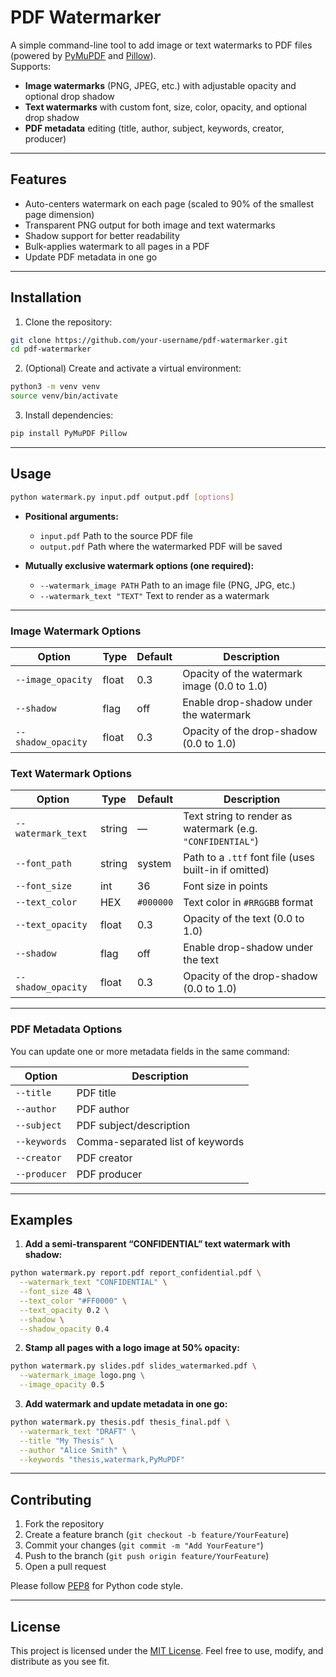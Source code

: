 # PDF Watermarker

A simple command-line tool to add image or text watermarks to PDF files (powered by [PyMuPDF](https://pypi.org/project/PyMuPDF/) and [Pillow](https://pypi.org/project/Pillow/)).  
Supports:
- **Image watermarks** (PNG, JPEG, etc.) with adjustable opacity and optional drop shadow  
- **Text watermarks** with custom font, size, color, opacity, and optional drop shadow  
- **PDF metadata** editing (title, author, subject, keywords, creator, producer)

---

## Features

- Auto-centers watermark on each page (scaled to 90% of the smallest page dimension)  
- Transparent PNG output for both image and text watermarks  
- Shadow support for better readability  
- Bulk-applies watermark to all pages in a PDF  
- Update PDF metadata in one go

---

## Installation

1. Clone the repository:
```bash
git clone https://github.com/your-username/pdf-watermarker.git
cd pdf-watermarker
````

2. (Optional) Create and activate a virtual environment:

```bash
python3 -m venv venv
source venv/bin/activate
```

3. Install dependencies:

```bash
pip install PyMuPDF Pillow
```

---

## Usage

```bash
python watermark.py input.pdf output.pdf [options]
```

* **Positional arguments:**

  * `input.pdf` Path to the source PDF file
  * `output.pdf` Path where the watermarked PDF will be saved

* **Mutually exclusive watermark options (one required):**

  * `--watermark_image PATH` Path to an image file (PNG, JPG, etc.)
  * `--watermark_text "TEXT"` Text to render as a watermark

---

### Image Watermark Options

| Option | Type  | Default | Description|
| ------------------ | ----- | ------- | ------------------------------------------- |
| `--image_opacity`  | float | 0.3  | Opacity of the watermark image (0.0 to 1.0) |
| `--shadow`| flag  | off  | Enable drop-shadow under the watermark|
| `--shadow_opacity` | float | 0.3  | Opacity of the drop-shadow (0.0 to 1.0)  |

### Text Watermark Options

| Option | Type| Default| Description|
| ------------------ | ------ | --------- | ---------------------------------------------------------- |
| `--watermark_text` | string | —| Text string to render as watermark (e.g. `"CONFIDENTIAL"`) |
| `--font_path`| string | system | Path to a `.ttf` font file (uses built-in if omitted)|
| `--font_size`| int | 36  | Font size in points |
| `--text_color`  | HEX | `#000000` | Text color in `#RRGGBB` format  |
| `--text_opacity`| float  | 0.3 | Opacity of the text (0.0 to 1.0)|
| `--shadow`| flag| off | Enable drop-shadow under the text  |
| `--shadow_opacity` | float  | 0.3 | Opacity of the drop-shadow (0.0 to 1.0)  |

---

### PDF Metadata Options

You can update one or more metadata fields in the same command:

| Option | Description |
| ------------ | -------------------------------- |
| `--title` | PDF title|
| `--author`| PDF author  |
| `--subject`  | PDF subject/description |
| `--keywords` | Comma-separated list of keywords |
| `--creator`  | PDF creator |
| `--producer` | PDF producer|

---

## Examples

1. **Add a semi-transparent “CONFIDENTIAL” text watermark with shadow:**

```bash
python watermark.py report.pdf report_confidential.pdf \
  --watermark_text "CONFIDENTIAL" \
  --font_size 48 \
  --text_color "#FF0000" \
  --text_opacity 0.2 \
  --shadow \
  --shadow_opacity 0.4
```

2. **Stamp all pages with a logo image at 50% opacity:**

```bash
python watermark.py slides.pdf slides_watermarked.pdf \
  --watermark_image logo.png \
  --image_opacity 0.5
```

3. **Add watermark and update metadata in one go:**

```bash
python watermark.py thesis.pdf thesis_final.pdf \
  --watermark_text "DRAFT" \
  --title "My Thesis" \
  --author "Alice Smith" \
  --keywords "thesis,watermark,PyMuPDF"
```

---

## Contributing

1. Fork the repository
2. Create a feature branch (`git checkout -b feature/YourFeature`)
3. Commit your changes (`git commit -m "Add YourFeature"`)
4. Push to the branch (`git push origin feature/YourFeature`)
5. Open a pull request

Please follow [PEP8](https://www.python.org/dev/peps/pep-0008/) for Python code style.

---

## License

This project is licensed under the [MIT License](LICENSE).
Feel free to use, modify, and distribute as you see fit.
